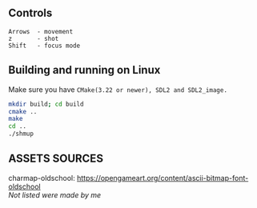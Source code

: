 ## Controls
```
Arrows  - movement  
z       - shot  
Shift   - focus mode  
```

## Building and running on Linux
Make sure you have ` CMake(3.22 or newer), SDL2 and SDL2_image.  `

```bash
mkdir build; cd build 
cmake ..
make
cd ..
./shmup
```

## ASSETS SOURCES
charmap-oldschool:  https://opengameart.org/content/ascii-bitmap-font-oldschool  
*Not listed were made by me*
